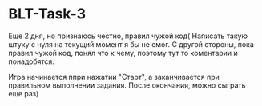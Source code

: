 # BLT-Task-3

Еще 2 дня, но признаюсь честно, правил чужой код( 
Написать такую штуку с нуля на текущий момент я бы не смог.
С другой стороны, пока правил чужой код, понял что к чему, поэтому тут то коментарии и понадобятся.

Игра начинается ппри нажатии "Старт", а заканчивается при правильном выполнении задания. После окончания, можно сыграть еще раз)
